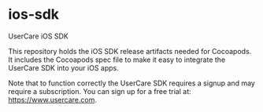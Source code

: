 # ios-sdk
UserCare iOS SDK

This repository holds the iOS SDK release artifacts needed for Cocoapods. It includes the 
Cocoapods spec file to make it easy to integrate the UserCare SDK into your iOS apps.

Note that to function correctly the UserCare SDK requires a signup and may require a
subscription. You can sign up for a free trial at: https://www.usercare.com.
